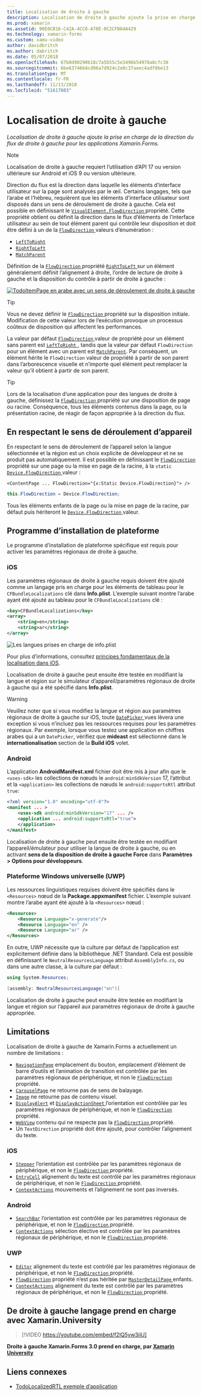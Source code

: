 ```yaml
---
title: Localisation de droite à gauche
description: Localisation de droite à gauche ajoute la prise en charge de la direction du flux de droite à gauche pour les applications Xamarin.Forms.
ms.prod: xamarin
ms.assetid: 90E0CB16-C42A-4CC8-A70E-0C2CFB64A429
ms.technology: xamarin-forms
ms.custom: xamu-video
author: davidbritch
ms.author: dabritch
ms.date: 05/07/2018
ms.openlocfilehash: 67b0d90290b18c7a5b55c5e3496b54970a8cfc38
ms.sourcegitcommit: 6be6374664cd96a7d924c2e0c37aeec4adf8be13
ms.translationtype: MT
ms.contentlocale: fr-FR
ms.lasthandoff: 11/13/2018
ms.locfileid: "51617603"
---
```

# <a name="right-to-left-localization"></a>Localisation de droite à gauche

_Localisation de droite à gauche ajoute la prise en charge de la direction du flux de droite à gauche pour les applications Xamarin.Forms._

> [!NOTE]
> Localisation de droite à gauche requiert l’utilisation d’API 17 ou version ultérieure sur Android et iOS 9 ou version ultérieure.

Direction du flux est la direction dans laquelle les éléments d’interface utilisateur sur la page sont analysés par le œil. Certains langages, tels que l’arabe et l’hébreu, requièrent que les éléments d’interface utilisateur sont disposés dans un sens de déroulement de droite à gauche. Cela est possible en définissant le [ `VisualElement.FlowDirection` ](xref:Xamarin.Forms.VisualElement.FlowDirection) propriété. Cette propriété obtient ou définit la direction dans le flux d’éléments de l’interface utilisateur au sein de tout élément parent qui contrôle leur disposition et doit être défini à un de la [ `FlowDirection` ](xref:Xamarin.Forms.FlowDirection) valeurs d’énumération :

- [`LeftToRight`](xref:Xamarin.Forms.FlowDirection.LeftToRight)
- [`RightToLeft`](xref:Xamarin.Forms.FlowDirection.RightToLeft)
- [`MatchParent`](xref:Xamarin.Forms.FlowDirection.MatchParent)

Définition de la [ `FlowDirection` ](xref:Xamarin.Forms.VisualElement.FlowDirection) propriété [ `RightToLeft` ](xref:Xamarin.Forms.FlowDirection.RightToLeft) sur un élément généralement définit l’alignement à droite, l’ordre de lecture de droite à gauche et la disposition du contrôle à partir de droite à gauche :

[![TodoItemPage en arabe avec un sens de déroulement de droite à gauche](rtl-images/TodoItemPage-Arabic.png "TodoItemPage en arabe avec un sens de déroulement de droite à gauche")](rtl-images/TodoItemPage-Arabic-Large.png#lightbox "TodoItemPage en arabe avec un sens de déroulement de droite à gauche")

> [!TIP]
> Vous ne devez définir le [ `FlowDirection` ](xref:Xamarin.Forms.VisualElement.FlowDirection) propriété sur la disposition initiale. Modification de cette valeur lors de l’exécution provoque un processus coûteux de disposition qui affectent les performances.

La valeur par défaut [ `FlowDirection` ](xref:Xamarin.Forms.VisualElement.FlowDirection) valeur de propriété pour un élément sans parent est [ `LeftToRight` ](xref:Xamarin.Forms.FlowDirection.LeftToRight), tandis que la valeur par défaut `FlowDirection` pour un élément avec un parent est [ `MatchParent`](xref:Xamarin.Forms.FlowDirection.MatchParent). Par conséquent, un élément hérite le `FlowDirection` valeur de propriété à partir de son parent dans l’arborescence visuelle et n’importe quel élément peut remplacer la valeur qu’il obtient à partir de son parent.

> [!TIP]
> Lors de la localisation d’une application pour des langues de droite à gauche, définissez la [ `FlowDirection` ](xref:Xamarin.Forms.VisualElement.FlowDirection) propriété sur une disposition de page ou racine. Conséquence, tous les éléments contenus dans la page, ou la présentation racine, de réagir de façon appropriée à la direction du flux.

## <a name="respecting-device-flow-direction"></a>En respectant le sens de déroulement d’appareil

En respectant le sens de déroulement de l’appareil selon la langue sélectionnée et la région est un choix explicite de développeur et ne se produit pas automatiquement. Il est possible en définissant le [ `FlowDirection` ](xref:Xamarin.Forms.VisualElement.FlowDirection) propriété sur une page ou la mise en page de la racine, à la `static` [ `Device.FlowDirection` ](xref:Xamarin.Forms.Device.FlowDirection) valeur :

```xaml
<ContentPage ... FlowDirection="{x:Static Device.FlowDirection}"> />
```

```csharp
this.FlowDirection = Device.FlowDirection;
```

Tous les éléments enfants de la page ou la mise en page de la racine, par défaut puis hériteront le [ `Device.FlowDirection` ](xref:Xamarin.Forms.Device.FlowDirection) valeur.

## <a name="platform-setup"></a>Programme d’installation de plateforme

Le programme d’installation de plateforme spécifique est requis pour activer les paramètres régionaux de droite à gauche.

### <a name="ios"></a>iOS

Les paramètres régionaux de droite à gauche requis doivent être ajouté comme un langage pris en charge pour les éléments de tableau pour le `CFBundleLocalizations` clé dans **Info.plist**. L’exemple suivant montre l’arabe ayant été ajouté au tableau pour le `CFBundleLocalizations` clé :

```xml
<key>CFBundleLocalizations</key>
<array>
    <string>en</string>
    <string>ar</string>
</array>
```

![Les langues prises en charge de info.plist](rtl-images/ios-locales.png "Info.plist langues prises en charge")

Pour plus d’informations, consultez [principes fondamentaux de la localisation dans iOS](https://docs.microsoft.com/xamarin/ios/app-fundamentals/localization/#localization-basics-in-ios).

Localisation de droite à gauche peut ensuite être testée en modifiant la langue et région sur le simulateur d’appareil/paramètres régionaux de droite à gauche qui a été spécifié dans **Info.plist**.

> [!WARNING]
> Veuillez noter que si vous modifiez la langue et région aux paramètres régionaux de droite à gauche sur iOS, toute [ `DatePicker` ](xref:Xamarin.Forms.DatePicker) vues lèvera une exception si vous n’incluez pas les ressources requises pour les paramètres régionaux. Par exemple, lorsque vous testez une application en chiffres arabes qui a un `DatePicker`, vérifiez que **mideast** est sélectionné dans le **internationalisation** section de la **Build iOS** volet.

### <a name="android"></a>Android

L’application **AndroidManifest.xml** fichier doit être mis à jour afin que le `<uses-sdk>` les collections de nœuds le `android:minSdkVersion` 17, l’attribut et la `<application>` les collections de nœuds le `android:supportsRtl` attribut `true`:

```xml
<?xml version="1.0" encoding="utf-8"?>
<manifest ... >
    <uses-sdk android:minSdkVersion="17" ... />
    <application ... android:supportsRtl="true">
    </application>
</manifest>
```

Localisation de droite à gauche peut ensuite être testée en modifiant l’appareil/émulateur pour utiliser la langue de droite à gauche, ou en activant **sens de la disposition de droite à gauche Force** dans **Paramètres > Options pour développeurs**.

### <a name="universal-windows-platform-uwp"></a>Plateforme Windows universelle (UWP)

Les ressources linguistiques requises doivent être spécifiés dans le `<Resources>` nœud de la **Package.appxmanifest** fichier. L’exemple suivant montre l’arabe ayant été ajouté à la `<Resources>` nœud :

```xml
<Resources>
    <Resource Language="x-generate"/>
    <Resource Language="en" />
    <Resource Language="ar" />
</Resources>
```

En outre, UWP nécessite que la culture par défaut de l’application est explicitement définie dans la bibliothèque .NET Standard. Cela est possible en définissant le `NeutralResourcesLanguage` attribut `AssemblyInfo.cs`, ou dans une autre classe, à la culture par défaut :

```csharp
using System.Resources;

[assembly: NeutralResourcesLanguage("en")]
```

Localisation de droite à gauche peut ensuite être testée en modifiant la langue et région sur l’appareil aux paramètres régionaux de droite à gauche appropriée.

## <a name="limitations"></a>Limitations

Localisation de droite à gauche de Xamarin.Forms a actuellement un nombre de limitations :

- [`NavigationPage`](xref:Xamarin.Forms.NavigationPage) emplacement du bouton, emplacement d’élément de barre d’outils et l’animation de transition est contrôlée par les paramètres régionaux de périphérique, et non le [ `FlowDirection` ](xref:Xamarin.Forms.VisualElement.FlowDirection) propriété.
- [`CarouselPage`](xref:Xamarin.Forms.CarouselPage) ne retourne pas de sens de balayage.
- [`Image`](xref:Xamarin.Forms.Image) ne retourne pas de contenu visuel.
- [`DisplayAlert`](xref:Xamarin.Forms.Page.DisplayAlert(System.String,System.String,System.String)) et [ `DisplayActionSheet` ](xref:Xamarin.Forms.Page.DisplayActionSheet(System.String,System.String,System.String,System.String[])) l’orientation est contrôlée par les paramètres régionaux de périphérique, et non le [ `FlowDirection` ](xref:Xamarin.Forms.VisualElement.FlowDirection) propriété.
- [`WebView`](xref:Xamarin.Forms.WebView) contenu qui ne respecte pas la [ `FlowDirection` ](xref:Xamarin.Forms.VisualElement.FlowDirection) propriété.
- Un `TextDirection` propriété doit être ajouté, pour contrôler l’alignement du texte.

### <a name="ios"></a>iOS

- [`Stepper`](xref:Xamarin.Forms.Stepper) l’orientation est contrôlée par les paramètres régionaux de périphérique, et non le [ `FlowDirection` ](xref:Xamarin.Forms.VisualElement.FlowDirection) propriété.
- [`EntryCell`](xref:Xamarin.Forms.EntryCell) alignement du texte est contrôlé par les paramètres régionaux de périphérique, et non le [ `FlowDirection` ](xref:Xamarin.Forms.VisualElement.FlowDirection) propriété.
- [`ContextActions`](xref:Xamarin.Forms.Cell.ContextActions) mouvements et l’alignement ne sont pas inversés.

### <a name="android"></a>Android

- [`SearchBar`](xref:Xamarin.Forms.SearchBar) l’orientation est contrôlée par les paramètres régionaux de périphérique, et non le [ `FlowDirection` ](xref:Xamarin.Forms.VisualElement.FlowDirection) propriété.
- [`ContextActions`](xref:Xamarin.Forms.Cell.ContextActions) sélection élective est contrôlée par les paramètres régionaux de périphérique, et non le [ `FlowDirection` ](xref:Xamarin.Forms.VisualElement.FlowDirection) propriété.

### <a name="uwp"></a>UWP

- [`Editor`](xref:Xamarin.Forms.Editor) alignement du texte est contrôlé par les paramètres régionaux de périphérique, et non le [ `FlowDirection` ](xref:Xamarin.Forms.VisualElement.FlowDirection) propriété.
- [`FlowDirection`](xref:Xamarin.Forms.VisualElement.FlowDirection) propriété n’est pas héritée par [ `MasterDetailPage` ](xref:Xamarin.Forms.MasterDetailPage) enfants.
- [`ContextActions`](xref:Xamarin.Forms.Cell.ContextActions) alignement du texte est contrôlé par les paramètres régionaux de périphérique, et non le [ `FlowDirection` ](xref:Xamarin.Forms.VisualElement.FlowDirection) propriété.

## <a name="right-to-left-language-support-with-xamarinuniversity"></a>De droite à gauche langage prend en charge avec Xamarin.University

> [!VIDEO https://youtube.com/embed/f2lQ5yw3iiU]

**Droite à gauche Xamarin.Forms 3.0 prend en charge, par [Xamarin University](https://university.xamarin.com/)**

## <a name="related-links"></a>Liens connexes

- [TodoLocalizedRTL exemple d’application](https://developer.xamarin.com/samples/xamarin-forms/TodoLocalizedRTL/)
